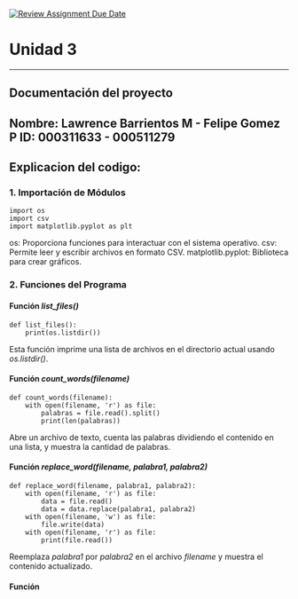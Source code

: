 [![Review Assignment Due Date](https://classroom.github.com/assets/deadline-readme-button-22041afd0340ce965d47ae6ef1cefeee28c7c493a6346c4f15d667ab976d596c.svg)](https://classroom.github.com/a/WQjBwS08)
# Unidad 3
---
## Documentación del proyecto
Nombre:  Lawrence Barrientos M - Felipe Gomez P 
ID:  000311633 - 000511279
---

## Explicacion del codigo:

### 1. Importación de Módulos 

    import os
    import csv
    import matplotlib.pyplot as plt

os: Proporciona funciones para interactuar con el sistema operativo.
csv: Permite leer y escribir archivos en formato CSV.
matplotlib.pyplot: Biblioteca para crear gráficos.

### 2. Funciones del Programa

#### Función *list_files()*

    def list_files():
        print(os.listdir())

Esta función imprime una lista de archivos en el directorio actual usando *os.listdir()*.

#### Función *count_words(filename)*

    def count_words(filename):
        with open(filename, 'r') as file:
            palabras = file.read().split()
            print(len(palabras))

Abre un archivo de texto, cuenta las palabras dividiendo el contenido en una lista, y muestra la cantidad de palabras.

#### Función *replace_word(filename, palabra1, palabra2)*

    def replace_word(filename, palabra1, palabra2):
        with open(filename, 'r') as file:
            data = file.read()
            data = data.replace(palabra1, palabra2)
        with open(filename, 'w') as file:
            file.write(data)
        with open(filename, 'r') as file:
            print(file.read())

Reemplaza *palabra1* por *palabra2* en el archivo *filename* y muestra el contenido actualizado.

#### Función 


